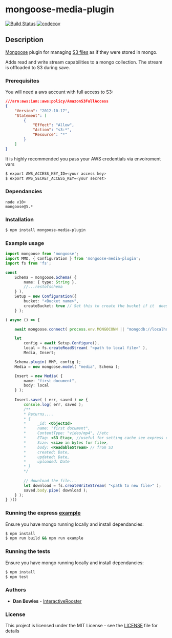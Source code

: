 # mongoose-media-plugin
[![Build Status](https://travis-ci.org/interactiverooster/mongoose-media-plugin.svg?branch=master)](https://travis-ci.org/interactiverooster/mongoose-media-plugin)
[![codecov](https://codecov.io/gh/interactiverooster/mongoose-media-plugin/branch/master/graph/badge.svg)](https://codecov.io/gh/interactiverooster/mongoose-media-plugin)
## Description
[Mongoose](https://mongoosejs.com/) plugin for managing [S3 files](https://aws.amazon.com/s3) as if they were stored in mongo.

Adds read and write stream capabilities to a mongo collection. The stream is offloaded to S3 during save.   

### Prerequisites

 You will need a aws account with full access to S3:
```json
///arn:aws:iam::aws:policy/AmazonS3FullAccess
{
    "Version": "2012-10-17",
    "Statement": [
        {
            "Effect": "Allow",
            "Action": "s3:*",
            "Resource": "*"
        }
    ]
}
```
It is highly recommended you pass your AWS credentials via envoiroment vars
```sh
$ export AWS_ACCESS_KEY_ID=<your access key>
$ export AWS_SECRET_ACCESS_KEY=<your secret>
```

### Dependancies
```
node v10+
mongoose@5.*
```


### Installation

```sh
$ npm install mongoose-media-plugin
```

### Example usage
```typescript
import mongoose from 'mongoose';
import MMD, { Configuration } from 'mongoose-media-plugin';
import fs from 'fs';

const
    Schema = mongoose.Schema( {
        name: { type: String },
        //...restofschema
    } ),
    Setup = new Configuration({
        bucket: "<Bucket name>",
        createBucket: true // Set this to create the bucket if it  doesnt exist.
    } );

( async () => {

    await mongoose.connect( process.env.MONGOCONN || "mongodb://localhost:27017/mnp-example", { useNewUrlParser: true, useUnifiedTopology: true } );

    let
        config = await Setup.Configure(),
        local = fs.createReadStream( "<path to local file>" ),
        Media, Insert;

    Schema.plugin( MMP, config );
    Media = new mongoose.model( "media", Schema );

    Insert = new Media( {
        name: "first document",
        body: local
    } );
    
    Insert.save( ( err, saved ) => {
        console.log( err, saved );
        /**
        * Returns....
        * {
        *     _id: <ObjectId>
        *     name: "first document",
        *     ContentType: "video/mp4", //etc
        *     ETag: <S3 Etag>, //useful for setting cache see express example.
        *     Size: <size in bytes for file>,
        *     body: <ReadableStream> // from S3
        *     created: Date,
        *     updated: Date,
        *     uploaded: Date
        * }
        */
        
        // download the file...
        let download = fs.createWriteStream( "<path to new file>" );
        saved.body.pipe( download );
    } );
} )()
```
### Running the express [example](example/)

Ensure you have mongo running locally and install dependancies:
```sh
$ npm install
$ npm run build && npm run example
```

### Running the tests

Ensure you have mongo running locally and install dependancies:
```sh
$ npm install
$ npm test
```


### Authors

* **Dan Bowles** - [InteractiveRooster](https://github.com/interactverooster)

### License

This project is licensed under the MIT License - see the [LICENSE](LICENSE) file for details
